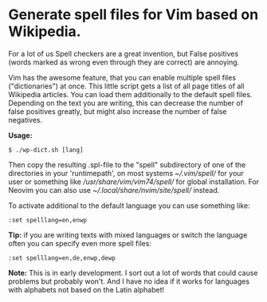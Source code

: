 # Generate spell files for Vim based on Wikipedia.

For a lot of us Spell checkers are a great invention, but False
positives (words marked as wrong even through they are correct) are
annoying.

Vim has the awesome feature, that you can enable multiple spell files
("dictionaries") at once. This little script gets a list of all
page titles of all Wikipedia articles. You can load them additionally
to the default spell files. Depending on the text you are writing,
this can decrease the number of false positives greatly, but might
also increase the number of false negatives.

**Usage:**

    $ ./wp-dict.sh [lang]

Then copy the resulting .spl-file to the "spell" subdirectory of one
of the directories in your 'runtimepath', on most systems
*~/.vim/spell/* for your user or something like
*/usr/share/vim/vim74/spell/* for global installation.
For Neovim you can also use *~/.local/share/nvim/site/spell/* instead.

To activate additional to the default language you can use something
like:

    :set spelllang=en,enwp

**Tip:** if you are writing texts with mixed languages or switch the
language often you can specify even more spell files:

    :set spelllang=en,de,enwp,dewp

**Note:** This is in early development. I sort out a lot of words that
could cause problems but probably won't. And  I have no idea if it works for
languages with alphabets not based on the Latin alphabet!

